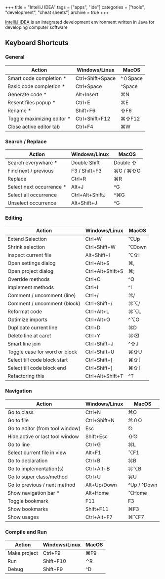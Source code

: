 +++
title = "IntelliJ IDEA"
tags = ["apps", "ide"]
categories = ["tools", "development", "cheat sheets"]
archive = true
+++

[IntelliJ IDEA](https://www.jetbrains.com/idea/) is an integrated development environment written in Java for developing computer software
<!--more-->
## Keyboard Shortcuts

### General
| Action                     | Windows/Linux    | MacOS            |
| -------------------------- | ---------------- | ---------------- |
| Smart code completion *    | Ctrl+Shift+Space | ^⇧Space          |
| Basic code completion *    | Ctrl+Space       | ^Space           |
| Generate code *            | Alt+Insert       | ⌘N              |
| Resent files popup *       | Ctrl+E           | ⌘E              |
| Rename *                   | Shift+F6         | ⇧F6              |
| Toggle maximizing editor * | Ctrl+Shift+F12   | ⌘⇧F12           |
| Close active editor tab    | Ctrl+F4          | ⌘W              |

### Search / Replace
| Action                     | Windows/Linux    | MacOS            |
| -------------------------- | ---------------- | ---------------- |
| Search everywhare *        | Double Shift     | Double ⇧         |
| Find next / previous       | F3 / Shift+F3    | ⌘G / ⌘⇧G       |
| Replace                    | Ctrl+R           | ⌘R              |
| Select next occurrence *   | Alt+J            | ^G               |
| Select all occurrence      | Ctrl+Alt+ShiftJ  | ^⌘G             |
| Unselect occurrence        | Alt+Shift+J      | ^G               |

### Editing
| Action                     | Windows/Linux    | MacOS            |
| -------------------------- | ---------------- | ---------------- |
| Extend Selection           | Ctrl+W           | ⌥Up             |
| Shrink selection           | Ctrl+Shift+W     | ⌥Down           |
| Inspect current file       | Alt+Shift+I      | ⌥⇧I             |
| Open settings dialog       | Ctrl+Alt+S       | ⌘,              |
| Open project dialog        | Ctrl+Alt+Shift+S | ⌘;              |
| Override methods           | Ctrl+O           | ^O               |
| Implement methods          | Ctrl+I           | ^I               |
| Comment / uncomment (line) | Ctrl+/           | ⌘/              |
| Comment / uncomment (block)| Ctrl+Shift+/     | ⌘⌥/             |
| Reformat code              | Ctrl+Alt+L       | ⌘⌥L             |
| Optimize imports           | Ctrl+Alt+O       | ^⌥O              |
| Duplicate current line     | Ctrl+D           | ⌘D              |
| Delete line at caret       | Ctrl+Y           | ⌘⌫             |
| Smart line join            | Ctrl+Shift+J     | ^⇧J              |
| Toggle case for word or block | Ctrl+Shift+U  | ⌘⇧U             |
| Select till code block start | Ctrl+Shift+[   | ⌘⇧[             |
| Select till code block end | Ctrl+Shift+]     | ⌘⇧]             |
| Refactoring this           | Ctrl+Alt+Shift+T | ^T               |

### Navigation
| Action                     | Windows/Linux    | MacOS            |
| -------------------------- | ---------------- | ---------------- |
| Go to class                | Ctrl+N           | ⌘O              |
| Go to file                 | Ctrl+Shift+N     | ⌘⇧O             |
| Go to editor (from tool window) | Esc         | ⎋                |
| Hide active or last tool window | Shift+Esc   | ⇧⎋               |
| Go to line                 | Ctrl+G           | ⌘L              |
| Select current file in view| Alt+F1           | ⌥F1             |
| Go to declaration          | Ctrl+B           | ⌘B              |              
| Go to implementation(s)    | Ctrl+Alt+B       | ⌘⌥B            |
| Go to super class/method   | Ctrl+U           | ⌘U              |
| Go to previous / next method | Alt+Up/Down    | ^Up / ^Down     |
| Show navigation bar *      | Alt+Home         | ⌥Home          |
| Toggle bookmark            | F11              | F3              |
| Show bookmarks             | Shift+F11        | ⌘F3             |
| Show usages                | Ctrl+Alt+F7      | ⌘⌥F7           |

### Compile and Run
| Action                     | Windows/Linux    | MacOS            |
| -------------------------- | ---------------- | ---------------- |
| Make project               | Ctrl+F9          | ⌘F9             |
| Run                        | Shift+F10        | ⌃R               |
| Debug                      | Shift+F9         | ^D               |



